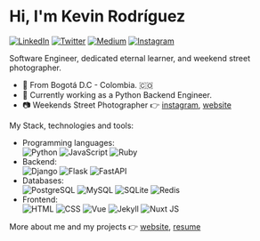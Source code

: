 # Hi, I'm Kevin Rodríguez
<a href="https://www.linkedin.com/in/kevin-rodriguez-backend-developer/"><img src="https://img.shields.io/badge/LinkedIn-0077B5?style=for-the-badge&logo=linkedin&logoColor=white" alt="LinkedIn" /></a>
<a href="https://twitter.com/kevyder"><img src="https://img.shields.io/badge/Twitter-1DA1F2?style=for-the-badge&logo=twitter&logoColor=white" alt="Twitter" /></a>
<a href="https://medium.com/@kevyder"><img src="https://img.shields.io/badge/Medium-12100E?style=for-the-badge&logo=medium&logoColor=white" alt="Medium" /></a>
<a href="https://www.instagram.com/thekevshot/"><img src="https://img.shields.io/badge/Instagram-E4405F?style=for-the-badge&logo=instagram&logoColor=white" alt="Instagram" /></a>

Software Engineer, dedicated eternal learner, and weekend street photographer.
- :office: From Bogotá D.C - Colombia. 🇨🇴
- :snake: Currently working as a Python Backend Engineer.
- :camera: Weekends Street Photographer :point_right: [instagram](https://www.instagram.com/thekevshot/), [website](https://thekevshot.com/)

My Stack, technologies and tools:
- Programming languages: <br />
    ![Python](https://img.shields.io/badge/Python-3776AB?style=for-the-badge&logo=python&logoColor=white)
    ![JavaScript](https://img.shields.io/badge/JavaScript-F7DF1E?style=for-the-badge&logo=JavaScript&logoColor=black)
    ![Ruby](https://img.shields.io/badge/Ruby-%23DD0031?style=for-the-badge&logo=ruby&logoColor=white)
- Backend: <br />
    ![Django](https://img.shields.io/badge/Django-092E20?style=for-the-badge&logo=django&logoColor=white)
    ![Flask](https://img.shields.io/badge/Flask-000000?style=for-the-badge&logo=flask&logoColor=white)
    ![FastAPI](https://img.shields.io/badge/FastAPI-009485?style=for-the-badge&logo=fastapi&logoColor=white)
- Databases: <br />
    ![PostgreSQL](https://img.shields.io/badge/PostgreSQL-316192?style=for-the-badge&logo=postgresql&logoColor=white)
    ![MySQL](https://img.shields.io/badge/MySQL-00000F?style=for-the-badge&logo=mysql&logoColor=white)
    ![SQLite](https://img.shields.io/badge/SQLite-07405E?style=for-the-badge&logo=sqlite&logoColor=white)
    ![Redis](https://img.shields.io/badge/redis-%23DD0031.svg?&style=for-the-badge&logo=redis&logoColor=white)
- Frontend: <br />
    ![HTML](https://img.shields.io/badge/HTML5-E34F26?style=for-the-badge&logo=html5&logoColor=white)
    ![CSS](https://img.shields.io/badge/CSS3-1572B6?style=for-the-badge&logo=css3&logoColor=white)
    ![Vue](https://img.shields.io/badge/Vue.js-35495E?style=for-the-badge&logo=vue.js&logoColor=white)
    ![Jekyll](http://img.shields.io/badge/Jekyll-2b2b2b?style=for-the-badge&logo=jekyll&logoColor=white)
    ![Nuxt JS](http://img.shields.io/badge/Nuxt.js-35495E?style=for-the-badge&logo=nuxt.js&logoColor=white)

More about me and my projects :point_right: [website](https://kevyder.dev/), [resume](https://resume.kevyder.dev/)





